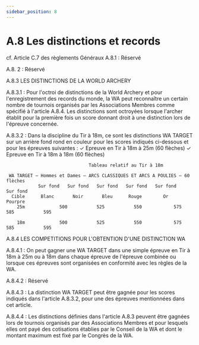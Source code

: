 ```yaml
---
sidebar_position: 8
---
```


# A.8 Les distinctions et records

cf. Article C.7 des règlements Généraux
A.8.1 : Réservé

A.8. 2 : Réservé

A.8.3 LES DISTINCTIONS DE LA WORLD ARCHERY

A.8.3.1 : Pour l'octroi de distinctions de la World Archery et pour l'enregistrement des records du monde,
la WA peut reconnaître un certain nombre de tournois organisés par les Associations Membres comme
spécifié à l'article A.8.4. Les distinctions sont octroyées lorsque l'archer établit pour la première fois un
score donnant droit à une distinction lors de l'épreuve concernée.

A.8.3.2 : Dans la discipline du Tir à 18m, ce sont les distinctions WA TARGET sur un arrière
fond rond en couleur pour les scores indiqués ci-dessous et pour les épreuves suivantes :
✓ Epreuve en Tir à 18m à 25m (60 flèches)
✓ Epreuve en Tir à 18m à 18m (60 flèches)

                                   Tableau relatif au Tir à 18m

     WA TARGET – Hommes et Dames – ARCS CLASSIQUES ET ARCS A POULIES – 60 flèches
                Sur fond   Sur fond   Sur fond   Sur fond   Sur fond    Sur fond
      Cible      Blanc       Noir       Bleu      Rouge        Or       Pourpre
        25m             500           525           550            575           585           595

        18m             500           525           550            575           585           595

A.8.4 LES COMPETITIONS POUR L'OBTENTION D'UNE DISTINCTION WA

A.8.4.1 : On peut gagner une WA TARGET dans une simple épreuve en Tir à 18m à 25m ou à 18m
dans chaque épreuve de l'épreuve combinée ou lorsque ces épreuves sont organisées en conformité avec
les règles de la WA.

A.8.4.2 : Réservé

A.8.4.3 : La distinction WA TARGET peut être gagnée pour les scores indiqués dans l'article A.8.3.2, pour
une des épreuves mentionnées dans cet article.

A.8.4.4 : Les distinctions définies dans l'article A.8.3 peuvent être gagnées lors de tournois organisés par
des Associations Membres et pour lesquels elles ont payé des cotisations établies par le Conseil de la WA
et dont le montant maximum est fixé par le Congrès de la WA.
